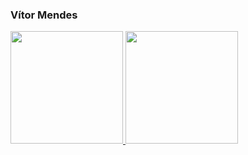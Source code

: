 ### Vítor Mendes
 <div>
  <a href="https://github.com/mendesVitor">
  <img height="180em" src="https://github-readme-stats.vercel.app/api?username=mendesVitor&show_icons=true&theme=dark&include_all_commits=true&count_private=true"/>
  <img height="180em" src="https://github-readme-stats.vercel.app/api/top-langs/?username=mendesVitor&layout=compact&langs_count=8&theme=dark"/>
</div>
